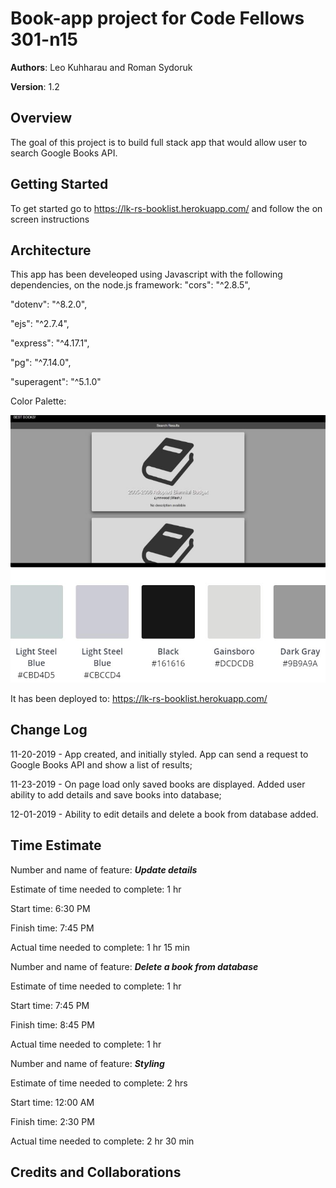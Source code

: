 # Book-app project for Code Fellows 301-n15

**Authors**: Leo Kuhharau and Roman Sydoruk

**Version**: 1.2


## Overview
The goal of this project is to build full stack app that would allow user to search Google Books API. 


## Getting Started
To get started go to https://lk-rs-booklist.herokuapp.com/  and follow the on screen instructions


## Architecture
This app has been develeoped using Javascript with the following dependencies, on the node.js framework:
  "cors": "^2.8.5",

  "dotenv": "^8.2.0",

  "ejs": "^2.7.4",

  "express": "^4.17.1",

  "pg": "^7.14.0",

  "superagent": "^5.1.0"


Color Palette: 


 ![Color Palette](./public/img/color-palette.jpg)


It has been deployed to: https://lk-rs-booklist.herokuapp.com/


## Change Log
11-20-2019 - App created, and initially styled. App can send a request to Google Books API and show a list of results;

11-23-2019 - On page load only saved books are displayed. Added user ability to add details and save books into database;

12-01-2019 - Ability to edit details and delete a book from database added.

## Time Estimate

Number and name of feature: **_Update details_**

Estimate of time needed to complete: 1 hr

Start time: 6:30 PM

Finish time: 7:45 PM

Actual time needed to complete: 1 hr 15 min

Number and name of feature: **_Delete a book from database_**

Estimate of time needed to complete: 1 hr

Start time: 7:45 PM

Finish time: 8:45 PM

Actual time needed to complete: 1 hr

Number and name of feature: **_Styling_**

Estimate of time needed to complete: 2 hrs

Start time: 12:00 AM

Finish time: 2:30 PM

Actual time needed to complete: 2 hr 30 min



## Credits and Collaborations
